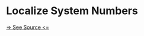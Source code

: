 # Localize System Numbers

[=> See Source <=](../../../docs/fundamentals/systems/localize/numbers.md)
